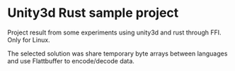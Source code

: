 # Unity3d Rust sample project

Project result from some experiments using unity3d and rust through FFI. Only for Linux.

The selected solution was share temporary byte arrays between languages and use Flattbuffer to encode/decode data.

